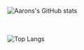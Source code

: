 ![Aarons's GitHub stats](https://github-readme-stats.vercel.app/api?username=Aaron-Ochieng&theme=dark&show_icons=true)<br><br><br>

![Top Langs](https://github-readme-stats.vercel.app/api/top-langs/?username=Aaron-Ochieng&layout=compact)<br><br><br>